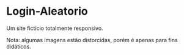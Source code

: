 # Login-Aleatorio
 
Um site fictício totalmente responsivo.

Nota: algumas imagens estão distorcidas, porém é apenas para fins didáticos.